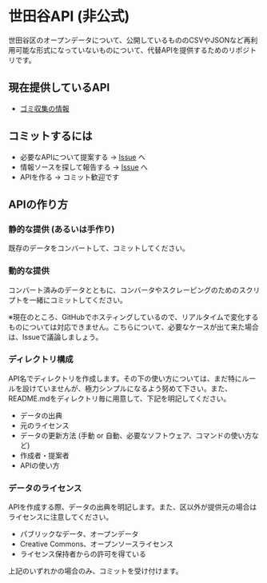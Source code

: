 # 世田谷API (非公式)

世田谷区のオープンデータについて、公開しているもののCSVやJSONなど再利用可能な形式になっていないものについて、代替APIを提供するためのリポジトリです。

## 現在提供しているAPI

- [ゴミ収集の情報](recycling/)

## コミットするには

- 必要なAPIについて提案する → [Issue](https://github.com/codeforsetagaya/api/issues) へ
- 情報ソースを探して報告する → [Issue](https://github.com/codeforsetagaya/api/issues) へ
- APIを作る → コミット歓迎です

## APIの作り方

### 静的な提供 (あるいは手作り)

既存のデータをコンバートして、コミットしてください。

### 動的な提供

コンバート済みのデータとともに、コンバータやスクレーピングのためのスクリプトを一緒にコミットしてください。

※現在のところ、GitHubでホスティングしているので、リアルタイムで変化するものについては対応できません。こちらについて、必要なケースが出て来た場合は、Issueで議論しましょう。

### ディレクトリ構成

API名でディレクトリを作成します。その下の使い方については、まだ特にルールを設けていませんが、極力シンプルになるよう努めて下さい。また、README.mdをディレクトリ毎に用意して、下記を明記してください。

- データの出典
- 元のライセンス
- データの更新方法 (手動 or 自動、必要なソフトウェア、コマンドの使い方など)
- 作成者・提案者
- APIの使い方

### データのライセンス

APIを作成する際、データの出典を明記します。また、区以外が提供元の場合はライセンスに注意してください。

- パブリックなデータ、オープンデータ
- Creative Commons、オープンソースライセンス
- ライセンス保持者からの許可を得ている

上記のいずれかの場合のみ、コミットを受け付けます。
